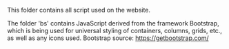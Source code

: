 This folder contains all script used on the website. 

The folder 'bs' contains JavaScript derived from the framework Bootstrap, which is being used for universal styling of containers, columns, grids, etc., as well as any icons used.
Bootstrap source: https://getbootstrap.com/